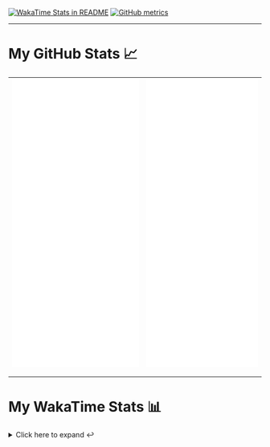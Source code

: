 [![WakaTime Stats in README](https://github.com/LOsioChico/LOsioChico/actions/workflows/waka.yml/badge.svg)](https://github.com/LOsioChico/LOsioChico/actions/workflows/waka.yml) [![GitHub metrics](https://github.com/LOsioChico/LOsioChico/actions/workflows/metrics.yml/badge.svg)](https://github.com/LOsioChico/LOsioChico/actions/workflows/metrics.yml)

---

# My GitHub Stats 📈

| ![](./assets/metrics.svg) | ![](./assets/metrics2.svg) |
| ------------------------- | -------------------------- |

---

# My WakaTime Stats 📊

<details>
<summary>Click here to expand ↩️</summary>
<br>

<!--START_SECTION:waka-->
![Code Time](http://img.shields.io/badge/Code%20Time-1%2C671%20hrs%2058%20mins-blue)

![Lines of code](https://img.shields.io/badge/From%20Hello%20World%20I%27ve%20Written-319.4%20thousand%20lines%20of%20code-blue)

**🐱 My GitHub Data** 

> 📦 524.1 kB Used in GitHub's Storage 
 > 
> 🏆 956 Contributions in the Year 2024
 > 
> 🚫 Not Opted to Hire
 > 
> 📜 18 Public Repositories 
 > 
> 🔑 28 Private Repositories 
 > 
**I'm a Night 🦉** 

```text
🌞 Morning                521 commits         ████░░░░░░░░░░░░░░░░░░░░░   14.32 % 
🌆 Daytime                1074 commits        ███████░░░░░░░░░░░░░░░░░░   29.52 % 
🌃 Evening                1196 commits        ████████░░░░░░░░░░░░░░░░░   32.88 % 
🌙 Night                  847 commits         ██████░░░░░░░░░░░░░░░░░░░   23.28 % 
```
📅 **I'm Most Productive on Saturday** 

```text
Monday                   515 commits         ████░░░░░░░░░░░░░░░░░░░░░   14.16 % 
Tuesday                  555 commits         ████░░░░░░░░░░░░░░░░░░░░░   15.26 % 
Wednesday                398 commits         ███░░░░░░░░░░░░░░░░░░░░░░   10.94 % 
Thursday                 644 commits         ████░░░░░░░░░░░░░░░░░░░░░   17.70 % 
Friday                   572 commits         ████░░░░░░░░░░░░░░░░░░░░░   15.72 % 
Saturday                 661 commits         █████░░░░░░░░░░░░░░░░░░░░   18.17 % 
Sunday                   293 commits         ██░░░░░░░░░░░░░░░░░░░░░░░   08.05 % 
```


📊 **This Week I Spent My Time On** 

```text
💬 Programming Languages: 
TypeScript               6 hrs 53 mins       █████████████████░░░░░░░░   68.53 % 
HTML                     1 hr 3 mins         ███░░░░░░░░░░░░░░░░░░░░░░   10.45 % 
Scala                    49 mins             ██░░░░░░░░░░░░░░░░░░░░░░░   08.27 % 
JavaScript               23 mins             █░░░░░░░░░░░░░░░░░░░░░░░░   03.97 % 
JSON                     10 mins             ░░░░░░░░░░░░░░░░░░░░░░░░░   01.77 % 
```

**I Mostly Code in TypeScript** 

```text
TypeScript               26 repos            ████████████░░░░░░░░░░░░░   48.15 % 
Scala                    5 repos             ██░░░░░░░░░░░░░░░░░░░░░░░   09.26 % 
Python                   3 repos             █░░░░░░░░░░░░░░░░░░░░░░░░   05.56 % 
Java                     2 repos             █░░░░░░░░░░░░░░░░░░░░░░░░   03.70 % 
Astro                    2 repos             █░░░░░░░░░░░░░░░░░░░░░░░░   03.70 % 
```




 Last Updated on 03/09/2024 00:57:33 UTC
<!--END_SECTION:waka-->

## </details>

